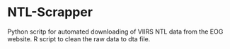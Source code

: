# NTL-Scrapper

Python scritp for automated downloading of VIIRS NTL data from the EOG website. R script to clean the raw data to dta file.
